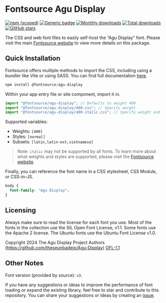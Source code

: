 # Fontsource Agu Display

[![npm (scoped)](https://img.shields.io/npm/v/@fontsource/agu-display?color=brightgreen)](https://www.npmjs.com/package/@fontsource/agu-display) [![Generic badge](https://img.shields.io/badge/fontsource-passing-brightgreen)](https://github.com/fontsource/fontsource) [![Monthly downloads](https://badgen.net/npm/dm/@fontsource/agu-display)](https://github.com/fontsource/fontsource) [![Total downloads](https://badgen.net/npm/dt/@fontsource/agu-display)](https://github.com/fontsource/fontsource) [![GitHub stars](https://img.shields.io/github/stars/fontsource/fontsource.svg?style=social&label=Star)](https://github.com/fontsource/fontsource/stargazers)

The CSS and web font files to easily self-host the “Agu Display” font. Please visit the main [Fontsource website](https://fontsource.org/fonts/agu-display) to view more details on this package.

## Quick Installation

Fontsource offers multiple methods to import the CSS, including using a bundler like Vite or using SASS. You can find full documentation [here](https://fontsource.org/docs/getting-started/introduction).

```javascript
npm install @fontsource/agu-display
```

Within your app entry file or site component, import it in.

```javascript
import "@fontsource/agu-display"; // Defaults to weight 400
import "@fontsource/agu-display/400.css"; // Specify weight
import "@fontsource/agu-display/400-italic.css"; // Specify weight and style
```

Supported variables:
- Weights: `[400]`
- Styles: `[normal]`
- Subsets: `[latin,latin-ext,vietnamese]`

> Note: `italic` may not be supported by all fonts. To learn more about what weights and styles are supported, please visit the [Fontsource website](https://fontsource.org/fonts/agu-display).

Finally, you can reference the font name in a CSS stylesheet, CSS Module, or CSS-in-JS.

```css
body {
  font-family: "Agu Display";
}
```

## Licensing
Always make sure to read the license for each font you use. Most of the fonts in the collection use the SIL Open Font License, v1.1. Some fonts use the Apache 2 license. The Ubuntu fonts use the Ubuntu Font License v1.0.

Copyright 2024 The Agu Display Project Authors (https://github.com/theseunbadejo/Agu-Display)
[OFL-1.1](https://openfontlicense.org)

## Other Notes
Font version (provided by source): `v3`.

If you have any suggestions or ideas to improve the performance of font loading or expand the existing library, feel free to star and contribute to this repository. You can share your suggestions or ideas by creating an [issue](https://github.com/fontsource/fontsource/issues).